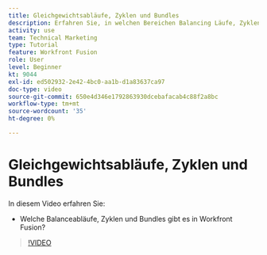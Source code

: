 ```yaml
---
title: Gleichgewichtsabläufe, Zyklen und Bundles
description: Erfahren Sie, in welchen Bereichen Balancing Läufe, Zyklen und Bundles enthalten sind [!DNL Adobe Workfront Fusion].
activity: use
team: Technical Marketing
type: Tutorial
feature: Workfront Fusion
role: User
level: Beginner
kt: 9044
exl-id: ed502932-2e42-4bc0-aa1b-d1a83637ca97
doc-type: video
source-git-commit: 650e4d346e1792863930dcebafacab4c88f2a8bc
workflow-type: tm+mt
source-wordcount: '35'
ht-degree: 0%

---
```


# Gleichgewichtsabläufe, Zyklen und Bundles

In diesem Video erfahren Sie:

* Welche Balanceabläufe, Zyklen und Bundles gibt es in Workfront Fusion?

>[!VIDEO](https://video.tv.adobe.com/v/335285/?quality=12&learn=on)
